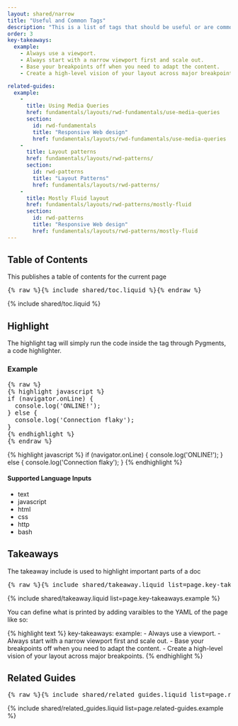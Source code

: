 ```yaml
---
layout: shared/narrow
title: "Useful and Common Tags"
description: "This is a list of tags that should be useful or are commonly used."
order: 3
key-takeaways:
  example:
    - Always use a viewport.
    - Always start with a narrow viewport first and scale out.
    - Base your breakpoints off when you need to adapt the content.
    - Create a high-level vision of your layout across major breakpoints.

related-guides:
  example:
    -
      title: Using Media Queries
      href: fundamentals/layouts/rwd-fundamentals/use-media-queries
      section:
        id: rwd-fundamentals
        title: "Responsive Web design"
        href: fundamentals/layouts/rwd-fundamentals/use-media-queries
    -
      title: Layout patterns
      href: fundamentals/layouts/rwd-patterns/
      section:
        id: rwd-patterns
        title: "Layout Patterns"
        href: fundamentals/layouts/rwd-patterns/
    -
      title: Mostly Fluid layout
      href: fundamentals/layouts/rwd-patterns/mostly-fluid
      section:
        id: rwd-patterns
        title: "Responsive Web design"
        href: fundamentals/layouts/rwd-patterns/mostly-fluid
---
```


## Table of Contents

This publishes a table of contents for the current page

<pre>{% raw %}{% include shared/toc.liquid %}{% endraw %}</pre>

{% include shared/toc.liquid %}

## Highlight

The highlight tag will simply run the code inside the tag through Pygments, a
code highlighter.

### Example

<pre>{% raw %}
{% highlight javascript %}
if (navigator.onLine) {
  console.log('ONLINE!');
} else {
  console.log('Connection flaky');
}
{% endhighlight %}
{% endraw %}</pre>

{% highlight javascript %}
if (navigator.onLine) {
  console.log('ONLINE!');
} else {
  console.log('Connection flaky');
}
{% endhighlight %}

#### Supported Language Inputs

- text
- javascript
- html
- css
- http
- bash

## Takeaways

The takeaway include is used to highlight important parts of a doc

<pre>{% raw %}{% include shared/takeaway.liquid list=page.key-takeaways.example %}{% endraw %}</pre>

{% include shared/takeaway.liquid list=page.key-takeaways.example %}

You can define what is printed by adding varaibles to the YAML of the page like so:

{% highlight text %}
key-takeaways:
  example:
    - Always use a viewport.
    - Always start with a narrow viewport first and scale out.
    - Base your breakpoints off when you need to adapt the content.
    - Create a high-level vision of your layout across major breakpoints.
{% endhighlight %}

## Related Guides

<pre>{% raw %}{% include shared/related_guides.liquid list=page.related-guides.example %}{% endraw %}</pre>

{% include shared/related_guides.liquid list=page.related-guides.example %}
